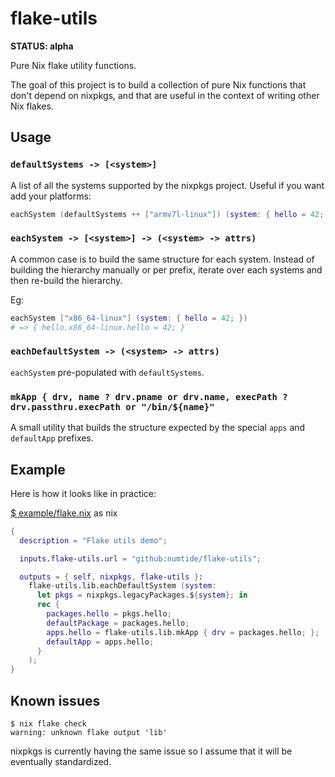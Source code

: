 # flake-utils

**STATUS: alpha**

Pure Nix flake utility functions.

The goal of this project is to build a collection of pure Nix functions that don't
depend on nixpkgs, and that are useful in the context of writing other Nix
flakes.

## Usage

### `defaultSystems -> [<system>]`

A list of all the systems supported by the nixpkgs project.
Useful if you want add your platforms:

```nix
eachSystem (defaultSystems ++ ["armv7l-linux"]) (system: { hello = 42; })
```

### `eachSystem -> [<system>] -> (<system> -> attrs)`

A common case is to build the same structure for each system. Instead of
building the hierarchy manually or per prefix, iterate over each systems and
then re-build the hierarchy.

Eg:

```nix
eachSystem ["x86_64-linux"] (system: { hello = 42; })
# => { hello.x86_64-linux.hello = 42; }
```

### `eachDefaultSystem -> (<system> -> attrs)`

`eachSystem` pre-populated with `defaultSystems`.

### `mkApp { drv, name ? drv.pname or drv.name, execPath ? drv.passthru.execPath or "/bin/${name}"`

A small utility that builds the structure expected by the special `apps` and `defaultApp` prefixes.

## Example

Here is how it looks like in practice:

[$ example/flake.nix](example/flake.nix) as nix
```nix
{
  description = "Flake utils demo";

  inputs.flake-utils.url = "github:numtide/flake-utils";

  outputs = { self, nixpkgs, flake-utils }:
    flake-utils.lib.eachDefaultSystem (system:
      let pkgs = nixpkgs.legacyPackages.${system}; in
      rec {
        packages.hello = pkgs.hello;
        defaultPackage = packages.hello;
        apps.hello = flake-utils.lib.mkApp { drv = packages.hello; };
        defaultApp = apps.hello;
      }
    );
}
```

## Known issues

```
$ nix flake check
warning: unknown flake output 'lib'
```

nixpkgs is currently having the same issue so I assume that it will be
eventually standardized.

